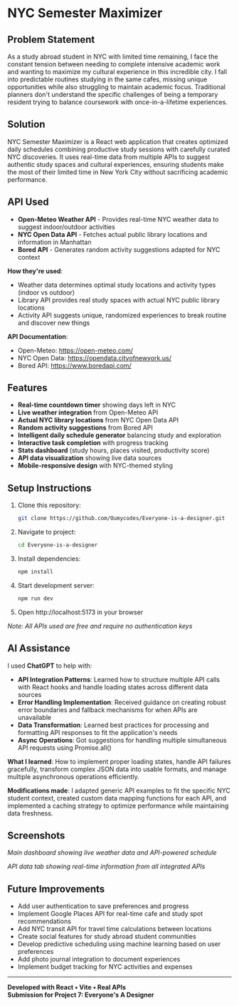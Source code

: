 # NYC Semester Maximizer

## Problem Statement
As a study abroad student in NYC with limited time remaining, I face the constant tension between needing to complete intensive academic work and wanting to maximize my cultural experience in this incredible city. I fall into predictable routines studying in the same cafes, missing unique opportunities while also struggling to maintain academic focus. Traditional planners don't understand the specific challenges of being a temporary resident trying to balance coursework with once-in-a-lifetime experiences.

## Solution
NYC Semester Maximizer is a React web application that creates optimized daily schedules combining productive study sessions with carefully curated NYC discoveries. It uses real-time data from multiple APIs to suggest authentic study spaces and cultural experiences, ensuring students make the most of their limited time in New York City without sacrificing academic performance.

## API Used

- **Open-Meteo Weather API** - Provides real-time NYC weather data to suggest indoor/outdoor activities
- **NYC Open Data API** - Fetches actual public library locations and information in Manhattan  
- **Bored API** - Generates random activity suggestions adapted for NYC context

**How they're used**: 
- Weather data determines optimal study locations and activity types (indoor vs outdoor)
- Library API provides real study spaces with actual NYC public library locations
- Activity API suggests unique, randomized experiences to break routine and discover new things

**API Documentation**:
- Open-Meteo: https://open-meteo.com/
- NYC Open Data: https://opendata.cityofnewyork.us/
- Bored API: https://www.boredapi.com/

## Features

- **Real-time countdown timer** showing days left in NYC
- **Live weather integration** from Open-Meteo API
- **Actual NYC library locations** from NYC Open Data API
- **Random activity suggestions** from Bored API
- **Intelligent daily schedule generator** balancing study and exploration
- **Interactive task completion** with progress tracking
- **Stats dashboard** (study hours, places visited, productivity score)
- **API data visualization** showing live data sources
- **Mobile-responsive design** with NYC-themed styling

## Setup Instructions

1. Clone this repository:
   ```bash
   git clone https://github.com/Oumycodes/Everyone-is-a-designer.git
   ```

2. Navigate to project:
   ```bash
   cd Everyone-is-a-designer
   ```

3. Install dependencies:
   ```bash
   npm install
   ```

4. Start development server:
   ```bash
   npm run dev
   ```

5. Open http://localhost:5173 in your browser

*Note: All APIs used are free and require no authentication keys*

## AI Assistance

I used **ChatGPT** to help with:

- **API Integration Patterns**: Learned how to structure multiple API calls with React hooks and handle loading states across different data sources
- **Error Handling Implementation**: Received guidance on creating robust error boundaries and fallback mechanisms for when APIs are unavailable
- **Data Transformation**: Learned best practices for processing and formatting API responses to fit the application's needs
- **Async Operations**: Got suggestions for handling multiple simultaneous API requests using Promise.all()

**What I learned**: How to implement proper loading states, handle API failures gracefully, transform complex JSON data into usable formats, and manage multiple asynchronous operations efficiently.

**Modifications made**: I adapted generic API examples to fit the specific NYC student context, created custom data mapping functions for each API, and implemented a caching strategy to optimize performance while maintaining data freshness.

## Screenshots

*Main dashboard showing live weather data and API-powered schedule*

*API data tab showing real-time information from all integrated APIs*

## Future Improvements

- Add user authentication to save preferences and progress
- Implement Google Places API for real-time cafe and study spot recommendations
- Add NYC transit API for travel time calculations between locations
- Create social features for study abroad student communities
- Develop predictive scheduling using machine learning based on user preferences
- Add photo journal integration to document experiences
- Implement budget tracking for NYC activities and expenses

---

**Developed with React • Vite • Real APIs**  
**Submission for Project 7: Everyone's A Designer**
